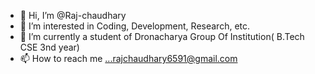 - 👋 Hi, I’m @Raj-chaudhary
- 👀 I’m interested in Coding, Development, Research, etc.
- 🌱 I’m currently a student of Dronacharya Group Of Institution( B.Tech CSE 3nd year)
- 📫 How to reach me ...rajchaudhary6591@gmail.com
<!---
Raj-Chaudhary/Raj-Chaudhary is a ✨ special ✨ repository because its `README.md` (this file) appears on your GitHub profile.
You can click the Preview link to take a look at your changes.
--->

